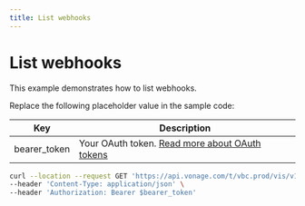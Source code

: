 ```yaml
---
title: List webhooks
---
```


# List webhooks

This example demonstrates how to list webhooks.

Replace the following placeholder value in the sample code:

| Key | Description |
| --- | ----------- |
| bearer_token      | Your OAuth token. [Read more about OAuth tokens](/concepts/guides/create-an-access-token) |

``` bash
curl --location --request GET 'https://api.vonage.com/t/vbc.prod/vis/v1/self/webhooks' \
--header 'Content-Type: application/json' \
--header 'Authorization: Bearer $bearer_token'
```
